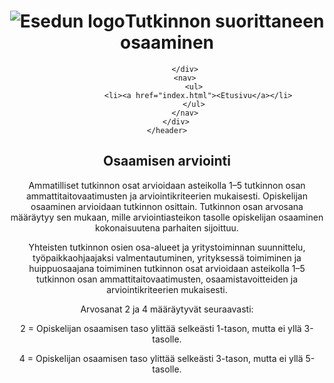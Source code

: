 <!DOCTYPE html>
<html>
    <html lang="fi">
<head>
    <meta charset="UTF-8">
    <meta name="viewport" content="width=device-width">
    <title>611 syytä TiViin</title>
</head>
<body>
    <header>
        <div class="container">
            <div id="branding">
                <h1><img src="img/eseduyleiskuva.png" alt="Esedun logo">Tutkinnon suorittaneen osaaminen</h1>

            </div>
            <nav>
                <ul>
                  <li><a href="index.html"><Etusivu</a></li>
                </ul>
            </nav>
        </div>
    </header>

   <section id="showcase"> 
        <div class="container">

    
    
# <h1>Osaamisen arviointi</h1>

<p>Ammatilliset tutkinnon osat arvioidaan asteikolla 1–5 tutkinnon osan ammattitaitovaatimusten ja arviointikriteerien mukaisesti. Opiskelijan osaaminen arvioidaan tutkinnon osittain. Tutkinnon osan arvosana määräytyy sen mukaan, mille arviointiasteikon tasolle opiskelijan osaaminen kokonaisuutena parhaiten sijoittuu.</p>

<p>Yhteisten tutkinnon osien osa-alueet ja yritystoiminnan suunnittelu, työpaikkaohjaajaksi valmentautuminen, yrityksessä toimiminen ja huippuosaajana toimiminen tutkinnon osat arvioidaan asteikolla 1–5 tutkinnon osan ammattitaitovaatimusten, osaamistavoitteiden ja arviointikriteerien mukaisesti.</p> <p>Arvosanat 2 ja 4 määräytyvät seuraavasti:</p>

<p>2 = Opiskelijan osaamisen taso ylittää selkeästi 1-tason, mutta ei yllä 3-tasolle.</p>

<p>4 = Opiskelijan osaamisen taso ylittää selkeästi 3-tason, mutta ei yllä 5-tasolle.</p>